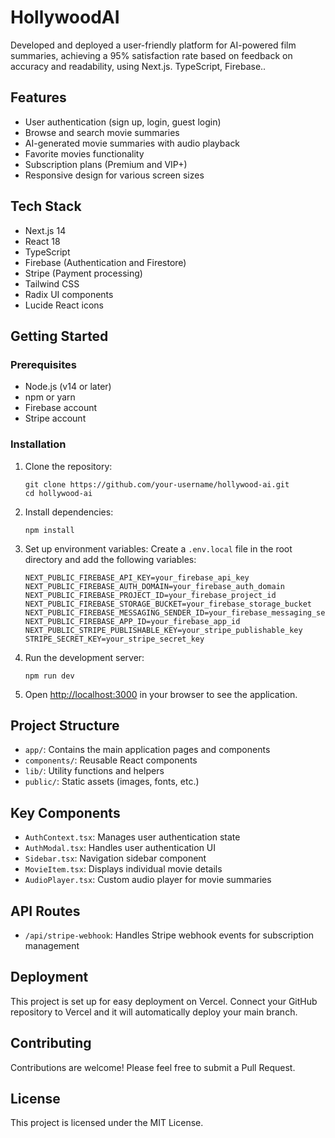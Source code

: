 # HollywoodAI

Developed and deployed a user-friendly platform for AI-powered film summaries, achieving a 95% satisfaction rate based on feedback on accuracy and readability, using Next.js. TypeScript, Firebase..

## Features

- User authentication (sign up, login, guest login)
- Browse and search movie summaries
- AI-generated movie summaries with audio playback
- Favorite movies functionality
- Subscription plans (Premium and VIP+)
- Responsive design for various screen sizes

## Tech Stack

- Next.js 14
- React 18
- TypeScript
- Firebase (Authentication and Firestore)
- Stripe (Payment processing)
- Tailwind CSS
- Radix UI components
- Lucide React icons

## Getting Started

### Prerequisites

- Node.js (v14 or later)
- npm or yarn
- Firebase account
- Stripe account

### Installation

1. Clone the repository:
   ```
   git clone https://github.com/your-username/hollywood-ai.git
   cd hollywood-ai
   ```

2. Install dependencies:
   ```
   npm install
   ```

3. Set up environment variables:
   Create a `.env.local` file in the root directory and add the following variables:
   ```
   NEXT_PUBLIC_FIREBASE_API_KEY=your_firebase_api_key
   NEXT_PUBLIC_FIREBASE_AUTH_DOMAIN=your_firebase_auth_domain
   NEXT_PUBLIC_FIREBASE_PROJECT_ID=your_firebase_project_id
   NEXT_PUBLIC_FIREBASE_STORAGE_BUCKET=your_firebase_storage_bucket
   NEXT_PUBLIC_FIREBASE_MESSAGING_SENDER_ID=your_firebase_messaging_sender_id
   NEXT_PUBLIC_FIREBASE_APP_ID=your_firebase_app_id
   NEXT_PUBLIC_STRIPE_PUBLISHABLE_KEY=your_stripe_publishable_key
   STRIPE_SECRET_KEY=your_stripe_secret_key
   ```

4. Run the development server:
   ```
   npm run dev
   ```

5. Open [http://localhost:3000](http://localhost:3000) in your browser to see the application.

## Project Structure

- `app/`: Contains the main application pages and components
- `components/`: Reusable React components
- `lib/`: Utility functions and helpers
- `public/`: Static assets (images, fonts, etc.)

## Key Components

- `AuthContext.tsx`: Manages user authentication state
- `AuthModal.tsx`: Handles user authentication UI
- `Sidebar.tsx`: Navigation sidebar component
- `MovieItem.tsx`: Displays individual movie details
- `AudioPlayer.tsx`: Custom audio player for movie summaries

## API Routes

- `/api/stripe-webhook`: Handles Stripe webhook events for subscription management

## Deployment

This project is set up for easy deployment on Vercel. Connect your GitHub repository to Vercel and it will automatically deploy your main branch.

## Contributing

Contributions are welcome! Please feel free to submit a Pull Request.

## License

This project is licensed under the MIT License.
